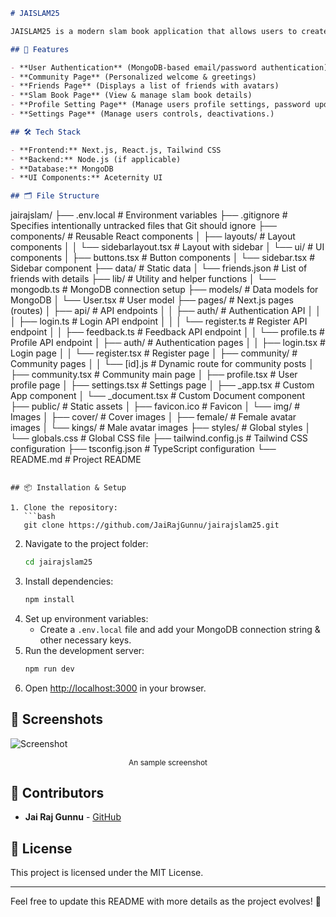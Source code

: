 ```markdown
# JAISLAM25

JAISLAM25 is a modern slam book application that allows users to create a digital slam book experience. Users can authenticate, interact in a community, add friends, and explore their slam book entries.

## 🚀 Features

- **User Authentication** (MongoDB-based email/password authentication)
- **Community Page** (Personalized welcome & greetings)
- **Friends Page** (Displays a list of friends with avatars)
- **Slam Book Page** (View & manage slam book details)
- **Profile Setting Page** (Manage users profile settings, password updation)
- **Settings Page** (Manage users controls, deactivations.)

## 🛠 Tech Stack

- **Frontend:** Next.js, React.js, Tailwind CSS
- **Backend:** Node.js (if applicable)
- **Database:** MongoDB
- **UI Components:** Aceternity UI

## 🗂️ File Structure

```
jairajslam/
├── .env.local                       # Environment variables
├── .gitignore                       # Specifies intentionally untracked files that Git should ignore
├── components/                      # Reusable React components
│   ├── layouts/                     # Layout components
│   │   └── sidebarlayout.tsx        # Layout with sidebar
│   └── ui/                          # UI components
│       ├── buttons.tsx              # Button components
│       └── sidebar.tsx              # Sidebar component
├── data/                            # Static data
│   └── friends.json                 # List of friends with details
├── lib/                             # Utility and helper functions
│   └── mongodb.ts                   # MongoDB connection setup
├── models/                          # Data models for MongoDB
│   └── User.tsx                     # User model
├── pages/                           # Next.js pages (routes)
│   ├── api/                         # API endpoints
│   │   ├── auth/                    # Authentication API
│   │   │   ├── login.ts             # Login API endpoint
│   │   │   └── register.ts          # Register API endpoint
│   │   ├── feedback.ts              # Feedback API endpoint
│   │   └── profile.ts               # Profile API endpoint
│   ├── auth/                        # Authentication pages
│   │   ├── login.tsx                # Login page
│   │   └── register.tsx             # Register page
│   ├── community/                   # Community pages
│   │   └── [id].js                  # Dynamic route for community posts
│   ├── community.tsx                # Community main page
│   ├── profile.tsx                  # User profile page
│   ├── settings.tsx                 # Settings page
│   ├── _app.tsx                     # Custom App component
│   └── _document.tsx                # Custom Document component
├── public/                          # Static assets
│   ├── favicon.ico                  # Favicon
│   └── img/                         # Images
│       ├── cover/                   # Cover images
│       ├── female/                  # Female avatar images
│       └── kings/                   # Male avatar images
├── styles/                          # Global styles
│   └── globals.css                  # Global CSS file
├── tailwind.config.js               # Tailwind CSS configuration
├── tsconfig.json                    # TypeScript configuration
└── README.md                        # Project README
```

## 📦 Installation & Setup

1. Clone the repository:
   ```bash
   git clone https://github.com/JaiRajGunnu/jairajslam25.git
   ```
2. Navigate to the project folder:
   ```bash
   cd jairajslam25
   ```
3. Install dependencies:
   ```bash
   npm install
   ```
4. Set up environment variables:
   - Create a `.env.local` file and add your MongoDB connection string & other necessary keys.
5. Run the development server:
   ```bash
   npm run dev
   ```
6. Open [http://localhost:3000](http://localhost:3000) in your browser.

## 📸 Screenshots  
![Screenshot](https://raw.githubusercontent.com/JaiRajGunnu/jairajslam25/refs/heads/main/public/img/ss.png)  
<p style="font-size: 12; text-align:center">An sample screenshot</p>


## 👥 Contributors
- **Jai Raj Gunnu** - [GitHub](https://github.com/JaiRajGunnu)

## 📜 License
This project is licensed under the MIT License.

---

Feel free to update this README with more details as the project evolves! 🚀
```